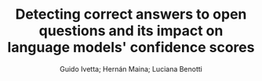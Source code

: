 ---
paperId: 35
author: Guido Ivetta; Hernán Maina; Luciana Benotti
publicationauthor: Ivetta, G. et al.
title: Detecting correct answers to open questions and its impact on language models' confidence scores
pdf: Guido_Ivetta.pdf
poster: --
alt: --
type: Oral
topic: Question Answering
subtopic: Interpretability and Analysis of Models for NLP
link: https://research.latinxinai.org/papers/naacl/2024/pdf/Guido_Ivetta.pdf
conference: naacl
year: 2024
tags: naacl-2024-op
location: Mexico City, Mexico
---